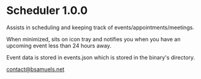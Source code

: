 Scheduler 1.0.0
=========
Assists in scheduling and keeping track of events/appointments/meetings.

When minimized, sits on icon tray and notifies you when you have an upcoming event less than 24 hours away.

Event data is stored in events.json which is stored in the binary's directory.

contact@bsamuels.net
